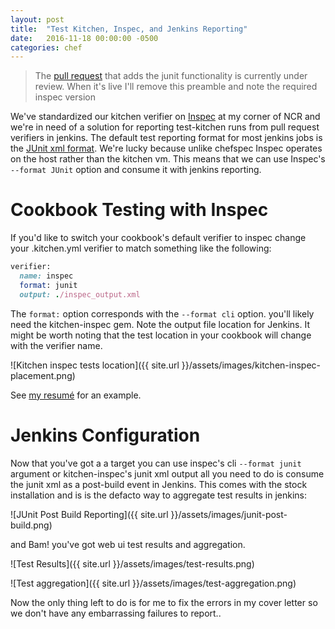 ```yaml
---
layout: post
title:  "Test Kitchen, Inspec, and Jenkins Reporting"
date:   2016-11-18 00:00:00 -0500
categories: chef
---
```

> The [pull request](https://github.com/chef/inspec/pull/1304) that adds the
> junit functionality is currently under review.  When it's live I'll remove
> this preamble and note the required inspec version

We've standardized our kitchen verifier on
[Inspec](https://github.com/chef/inspec) at my corner of NCR and we're in need
of a solution for reporting test-kitchen runs from pull request verifiers in
jenkins. The default test reporting format for most jenkins jobs is the
[JUnit xml format](https://github.com/windyroad/JUnit-Schema). We're lucky
because unlike chefspec Inspec operates on the host rather than the kitchen vm.
This means that we can use Inspec's `--format JUnit` option and consume it with
jenkins reporting.

# Cookbook Testing with Inspec

If you'd like to switch your cookbook's default verifier to inspec change your
.kitchen.yml verifier to match something like the following:

```ruby
verifier:
  name: inspec
  format: junit
  output: ./inspec_output.xml
```

The `format:` option corresponds with the `--format cli` option. you'll likely
need the kitchen-inspec gem. Note the output file location for Jenkins. It might
be worth noting that the test location in your cookbook will change with the
verifier name.

![Kitchen inspec tests location]({{ site.url }}/assets/images/kitchen-inspec-placement.png)

See [my resumé](https://github.com/jkerry/CookbookResume) for an example.

# Jenkins Configuration

Now that you've got a a target you can use inspec's cli `--format junit` argument
or kitchen-inspec's junit xml output all you need to do is consume the junit xml
as a post-build event in Jenkins.  This comes with the stock installation and is
is the defacto way to aggregate test results in jenkins:

![JUnit Post Build Reporting]({{ site.url }}/assets/images/junit-post-build.png)

and Bam! you've got web ui test results and aggregation.

![Test Results]({{ site.url }}/assets/images/test-results.png)

![Test aggregation]({{ site.url }}/assets/images/test-aggregation.png)

Now the only thing left to do is for me to fix the errors in my cover letter so
we don't have any embarrassing failures to report..
